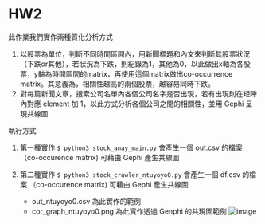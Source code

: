 # HW2
此作業我們實作兩種質化分析方式
1. 以股票為單位，判斷不同時間區間內，用新聞標題和內文來判斷其股票狀況（下跌or其他），若狀況為下跌，則紀錄為1，其他為0，以此做出x軸為各股票，y軸為時間區間的matrix，再使用這個matrix做出co-occurrence matrix。其意義為，相關性越高的兩個股票，越容易同時下跌。
2. 對每篇新聞文章，搜索公司名單內各個公司名字是否出現，若有出現則在矩陣內對應 element 加 1，以此方式分析各個公司之間的相關性，並用 Gephi 呈現共線圖

執行方式
1. 第一種實作
`$ python3 stock_anay_main.py`
會產生一個 out.csv 的檔案 （co-occurence matrix) 
可藉由 Gephi 產生共線圖

2. 第二種實作
`$ python3 stock_crawler_ntuyoyo0.py`
會產生一個 df.csv 的檔案 （co-occurence matrix) 
可藉由 Gephi 產生共線圖
    * out_ntuyoyo0.csv 為此實作的範例
    * cor_graph_ntuyoyo0.png 為此實作透過 Genphi 的共現圖範例
    ![image](https://github.com/leo08260826/Fintech_HW/blob/master/hw2/cor_graph_ntuyoyo0.png)

